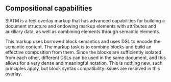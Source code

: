 
## Compositional capabilities

SIATM is a text overlay markup that has advanced capabilities for building a document structure and endowing markup elements with attributes and auxiliary data, as well as combining elements through semantic elements.

This markup uses borrowed block semantics and uses DSL to encode the semantic content. The markup task is to combine blocks and build an effective composition from them. Since the blocks are sufficiently isolated from each other, different DSLs can be used in the same document, and this allows for a very dense and meaningful notation.
This is nothing new, such principles apply, but block syntax compatibility issues are resolved in this overlay.

